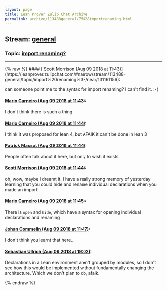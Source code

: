 ```yaml
---
layout: page
title: Lean Prover Zulip Chat Archive 
permalink: archive/113488general/75628importrenaming.html
---
```


## Stream: [general](https://leanprover-community.github.io/archive/113488general/index.html)
### Topic: [import renaming?](https://leanprover-community.github.io/archive/113488general/75628importrenaming.html)

---

<base href="https://leanprover.zulipchat.com">
{% raw %}
#### [ Scott Morrison (Aug 09 2018 at 11:43)](https://leanprover.zulipchat.com/#narrow/stream/113488-general/topic/import%20renaming%3F/near/131161156):
<p>can someone point me to the syntax for import renaming? I can't find it. :-(</p>

#### [ Mario Carneiro (Aug 09 2018 at 11:43)](https://leanprover.zulipchat.com/#narrow/stream/113488-general/topic/import%20renaming%3F/near/131161170):
<p>I don't think there is such a thing</p>

#### [ Mario Carneiro (Aug 09 2018 at 11:44)](https://leanprover.zulipchat.com/#narrow/stream/113488-general/topic/import%20renaming%3F/near/131161216):
<p>I think it was proposed for lean 4, but AFAIK it can't be done in lean 3</p>

#### [ Patrick Massot (Aug 09 2018 at 11:44)](https://leanprover.zulipchat.com/#narrow/stream/113488-general/topic/import%20renaming%3F/near/131161219):
<p>People often talk about it here, but only to wish it exists</p>

#### [ Scott Morrison (Aug 09 2018 at 11:44)](https://leanprover.zulipchat.com/#narrow/stream/113488-general/topic/import%20renaming%3F/near/131161224):
<p>oh, wow, maybe I dreamt it. I have a really strong memory of yesterday learning that you could hide and rename individual declarations when you made an import!</p>

#### [ Mario Carneiro (Aug 09 2018 at 11:45)](https://leanprover.zulipchat.com/#narrow/stream/113488-general/topic/import%20renaming%3F/near/131161259):
<p>There is <code>open</code> and <code>hide</code>, which have a syntax for opening individual declarations and renaming</p>

#### [ Johan Commelin (Aug 09 2018 at 11:47)](https://leanprover.zulipchat.com/#narrow/stream/113488-general/topic/import%20renaming%3F/near/131161343):
<p>I don't think you learnt that here...</p>

#### [ Sebastian Ullrich (Aug 09 2018 at 19:02)](https://leanprover.zulipchat.com/#narrow/stream/113488-general/topic/import%20renaming%3F/near/131184956):
<p>Declarations in a Lean environment aren't grouped by modules, so I don't see how this would be implemented without fundamentally changing the architecture. Which we don't plan to do, afaik.</p>


{% endraw %}
